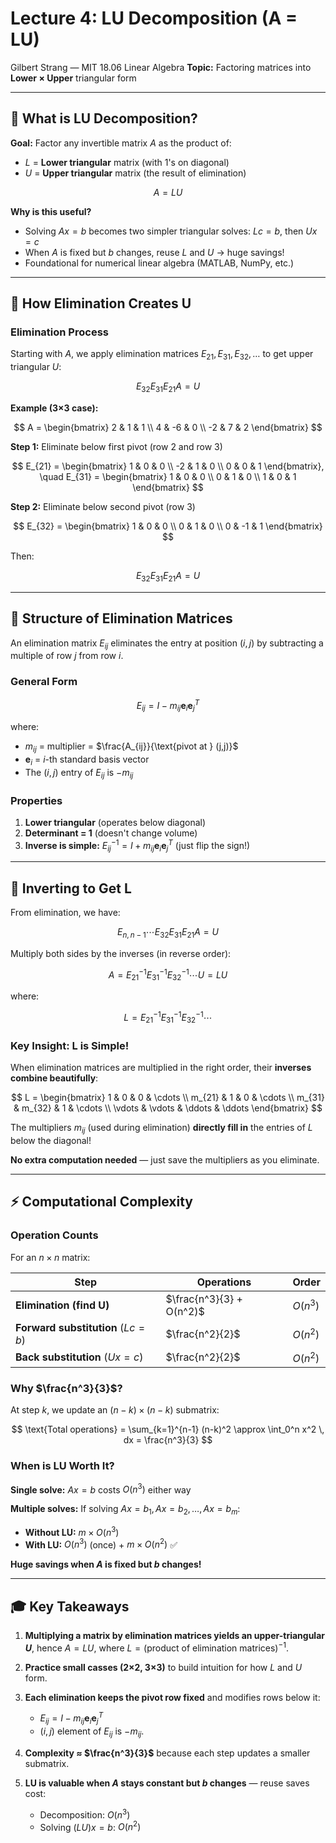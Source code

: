 # Lecture 4: LU Decomposition (A = LU)

Gilbert Strang — MIT 18.06 Linear Algebra
**Topic:** Factoring matrices into **Lower × Upper** triangular form

---

## 🎯 What is LU Decomposition?

**Goal:** Factor any invertible matrix $A$ as the product of:
- $L$ = **Lower triangular** matrix (with 1's on diagonal)
- $U$ = **Upper triangular** matrix (the result of elimination)

$$
A = LU
$$

**Why is this useful?**
- Solving $Ax = b$ becomes two simpler triangular solves: $Lc = b$, then $Ux = c$
- When $A$ is fixed but $b$ changes, reuse $L$ and $U$ → huge savings!
- Foundational for numerical linear algebra (MATLAB, NumPy, etc.)

---

## 🔨 How Elimination Creates U

### Elimination Process

Starting with $A$, we apply elimination matrices $E_{21}, E_{31}, E_{32}, \ldots$ to get upper triangular $U$:

$$
E_{32} E_{31} E_{21} A = U
$$

**Example (3×3 case):**

$$
A = \begin{bmatrix} 2 & 1 & 1 \\ 4 & -6 & 0 \\ -2 & 7 & 2 \end{bmatrix}
$$

**Step 1:** Eliminate below first pivot (row 2 and row 3)

$$
E_{21} = \begin{bmatrix} 1 & 0 & 0 \\ -2 & 1 & 0 \\ 0 & 0 & 1 \end{bmatrix}, \quad
E_{31} = \begin{bmatrix} 1 & 0 & 0 \\ 0 & 1 & 0 \\ 1 & 0 & 1 \end{bmatrix}
$$

**Step 2:** Eliminate below second pivot (row 3)

$$
E_{32} = \begin{bmatrix} 1 & 0 & 0 \\ 0 & 1 & 0 \\ 0 & -1 & 1 \end{bmatrix}
$$

Then:

$$
E_{32} E_{31} E_{21} A = U
$$

---

## 📐 Structure of Elimination Matrices

An elimination matrix $E_{ij}$ eliminates the entry at position $(i,j)$ by subtracting a multiple of row $j$ from row $i$.

### General Form

$$
E_{ij} = I - m_{ij} \mathbf{e}_i \mathbf{e}_j^T
$$

where:
- $m_{ij}$ = multiplier = $\frac{A_{ij}}{\text{pivot at } (j,j)}$
- $\mathbf{e}_i$ = $i$-th standard basis vector
- The $(i,j)$ entry of $E_{ij}$ is $-m_{ij}$

### Properties

1. **Lower triangular** (operates below diagonal)
2. **Determinant = 1** (doesn't change volume)
3. **Inverse is simple:** $E_{ij}^{-1} = I + m_{ij} \mathbf{e}_i \mathbf{e}_j^T$ (just flip the sign!)

---

## 🔄 Inverting to Get L

From elimination, we have:

$$
E_{n,n-1} \cdots E_{32} E_{31} E_{21} A = U
$$

Multiply both sides by the inverses (in reverse order):

$$
A = E_{21}^{-1} E_{31}^{-1} E_{32}^{-1} \cdots U = LU
$$

where:

$$
L = E_{21}^{-1} E_{31}^{-1} E_{32}^{-1} \cdots
$$

### Key Insight: L is Simple!

When elimination matrices are multiplied in the right order, their **inverses combine beautifully**:

$$
L = \begin{bmatrix}
1 & 0 & 0 & \cdots \\
m_{21} & 1 & 0 & \cdots \\
m_{31} & m_{32} & 1 & \cdots \\
\vdots & \vdots & \ddots & \ddots
\end{bmatrix}
$$

The multipliers $m_{ij}$ (used during elimination) **directly fill in** the entries of $L$ below the diagonal!

**No extra computation needed** — just save the multipliers as you eliminate.

---

## ⚡ Computational Complexity

### Operation Counts

For an $n \times n$ matrix:

| Step | Operations | Order |
|------|-----------|-------|
| **Elimination (find U)** | $\frac{n^3}{3} + O(n^2)$ | $O(n^3)$ |
| **Forward substitution** $(Lc = b)$ | $\frac{n^2}{2}$ | $O(n^2)$ |
| **Back substitution** $(Ux = c)$ | $\frac{n^2}{2}$ | $O(n^2)$ |

### Why $\frac{n^3}{3}$?

At step $k$, we update an $(n-k) \times (n-k)$ submatrix:

$$
\text{Total operations} = \sum_{k=1}^{n-1} (n-k)^2 \approx \int_0^n x^2 \, dx = \frac{n^3}{3}
$$

### When is LU Worth It?

**Single solve:** $Ax = b$ costs $O(n^3)$ either way

**Multiple solves:** If solving $Ax = b_1, Ax = b_2, \ldots, Ax = b_m$:
- **Without LU:** $m \times O(n^3)$
- **With LU:** $O(n^3)$ (once) + $m \times O(n^2)$ ✅

**Huge savings when $A$ is fixed but $b$ changes!**

---

## 🎓 Key Takeaways

1. **Multiplying a matrix by elimination matrices yields an upper-triangular $U$**,
   hence $A = LU$, where $L = (\text{product of elimination matrices})^{-1}$.

2. **Practice small casses (2×2, 3×3)** to build intuition for how $L$ and $U$ form.

3. **Each elimination keeps the pivot row fixed** and modifies rows below it:
   - $E_{ij} = I - m_{ij} \mathbf{e}_i \mathbf{e}_j^T$
   - $(i,j)$ element of $E_{ij}$ is $-m_{ij}$.

4. **Complexity ≈ $\frac{n^3}{3}$** because each step updates a smaller submatrix.

5. **LU is valuable when $A$ stays constant but $b$ changes** — reuse saves cost:
   - Decomposition: $O(n^3)$
   - Solving $(LU)x = b$: $O(n^2)$
